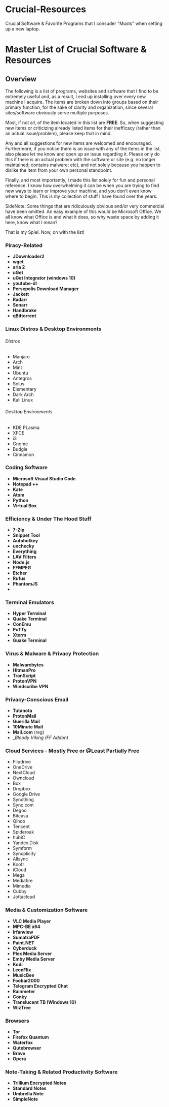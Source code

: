 # Crucial-Resources
Crucial Software &amp; Favorite Programs that I consuder "Musts" when setting up a new laptop.


# Master List of Crucial Software & Resources

## Overview
The following is a list of programs, websites and software that I find to be extremely useful and, as a result, I end up installing over every new machine I acquire. The items are broken down into groups based on their primary function, for the sake of clarity and organization, since several sites/software obviously serve multiple purposes. 

Most, if not all, of the item located in this list are **FREE**. So, when suggesting new items or criticizing already listed items for their inefficacy (rather than an actual issue/problem), please keep that in mind.

Any and all suggestions for new items are welcomed and encouraged. Furthermore, if you notice there is an issue with any of the items in the list, also please let me know and open up an issue regarding it. Please only do this if there is an actual problem with the software or site (e.g. no longer maintained; contains malware; etc), and not solely because you happen to dislike the item from your own personal standpoint.

Finally, and most importantly, I made this list solely for fun and personal reference. I know how overwhelming it can be when you are trying to find new ways to learn or improve your machine, and you don't even know where to begin. This is my collection of stuff I have found over the years.

SideNote: Some things that are ridiculously obvious and/or very commercial have been omitted. An easy example of this would be Microsoft Office. We all know what Office is and what it does, so why waste space by adding it here, know what I mean?

That is my Spiel. Now, on with the list!


### Piracy-Related
- **JDownloader2**
- **wget**
- __aria 2__
- __uGet__
- __uGet Integrator (windows 10)__
- __youtube-dl__
- __Persepolis Download Manager__
- __Jackett__
- __Radarr__
- __Sonarr__
- __Handbrake__
- __qBittorrent__

### Linux Distros & Desktop Environments
###### Distros
- Manjaro
- Arch
- Mint
- Ubuntu
- Antegros
- Solus
- Elementary
- Dark Arch
- Kali Linux
###### Desktop Environments
- KDE PLasma
- XFCE
- i3
- Gnome
- Budgie
- Cinnamon

### Coding Software
- __Microsoft Visual Studio Code__
- __Notepad ++__
- __Kate__
- __Atom__
- __Python__
- __Virtual Box__

### Efficiency & Under The Hood Stuff
- __7-Zip__
- __Snippet Tool__
- __Autohotkey__
- __unchecky__
- __Everything__
- __LAV Filters__
- __Node.js__
- __FFMPEG__
- __Etcher__
- __Rufus__
- __PhantomJS__
- 

### Terminal Emulators
- __Hyper Terminal__
- __Quake Terminal__
- __ConEmu__
- __PuTTy__
- __Xterm__
- __Guake Terminal__



### Virus & Malware & Privacy Protection
- __Malwarebytes__
- __HitmanPro__
- __TronScript__
- __ProtonVPN__
- __Windscribe VPN__

### Privacy-Conscious Email
- __Tutanota__
- __ProtonMail__
- __Guerilla Mail__
- __10Minute Mail__
- __Mail.com__ (reg)
- __Bloody Viking (FF Addon)_

### Cloud Services - Mostly Free or @Least Partially Free
- Flipdrive
- OneDrive
- NextCloud
- Owncloud
- Box
- Dropbox
- Google Drive
- Syncthing
- Sync.com
- Degoo
- Bitcasa
- Qihoo
- Tencent
- Spideroak
- hubiC
- Yandex.Disk
- Symform
- Syncplicity
- Allsync
- Koofr
- iCloud
- Mega
- Mediafire
- Mimedia
- Cubby
- Jottacloud

### Media & Customization Software
- __VLC Media Player__
- __MPC-BE x64__
- __Irfanview__
- __SumatraPDF__
- __Paint.NET__
- __Cyberduck__
- __Plex Media Server__
- __Emby Media Server__
- __Kodi__
- __LeonFlix__
- __MusicBee__
- __Foobar2000__
- __Telegram Encrypted Chat__
- __Rainmeter__
- __Conky__
- __Translucent TB (Windows 10)__
- __WizTree__

### Browsers
- __Tor__
- __Firefox Quantum__
- __Waterfox__
- __Qutebrowser__
- __Brave__
- __Opera__

### Note-Taking & Related Productivity Software
- __Trillium Encrypted Notes__
- __Standard Notes__
- __Umbrella Note__
- __SimpleNote__
